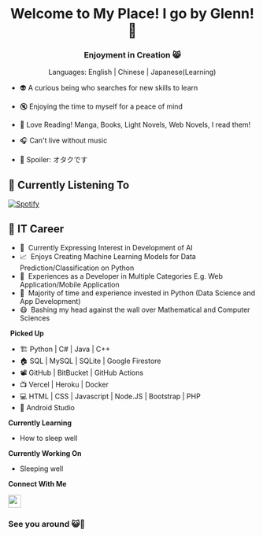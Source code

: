 <h1 align="center">Welcome to My Place! I go by Glenn! 👋</h1>
<h3 align="center">Enjoyment in Creation 😸</h3>
<p align="center">Languages: English | Chinese | Japanese(Learning)</p>

- 👽 A curious being who searches for new skills to learn

- 🔇 Enjoying the time to myself for a peace of mind

- 📖 Love Reading! Manga, Books, Light Novels, Web Novels, I read them!

- 🎧 Can't live without music

- 🤫 Spoiler: オタクです

<h2 align="left">🎵 Currently Listening To</h2>

[![Spotify](https://spotify-playing-glennpck.vercel.app/api/spotify?background_color=0d1117&border_color=ffffff)](https://open.spotify.com/user/nywfg09j2k83q5asavj18qx9y)

<h2 align="left">🔅 IT Career</h2>

- 🤖 &nbsp;Currently Expressing Interest in Development of AI
- 📈 &nbsp;Enjoys Creating Machine Learning Models for Data Prediction/Classification on Python
- 🔧 &nbsp;Experiences as a Developer in Multiple Categories E.g. Web Application/Mobile Application
- 🐍 &nbsp;Majority of time and experience invested in Python (Data Science and App Development)
- 😷 &nbsp;Bashing my head against the wall over Mathematical and Computer Sciences

&nbsp;**Picked Up**

* 🏗️ Python | C# | Java | C++
* 🏠 SQL | MySQL | SQLite | Google Firestore
* 📽️ GitHub | BitBucket | GitHub Actions
* 📺 Vercel | Heroku | Docker
* 💻 HTML | CSS | Javascript | Node.JS | Bootstrap | PHP
* 📱 Android Studio

**Currently Learning**

* How to sleep well

**Currently Working On**

* Sleeping well

**Connect With Me**

<a href="https://www.linkedin.com/in/glenn-peh-133bb7185/" target="blank"><img align="center" src="https://cdn-icons-png.flaticon.com/512/174/174857.png" width="26px" /></a>


<h3 align="left">See you around 😺👋</h3>

